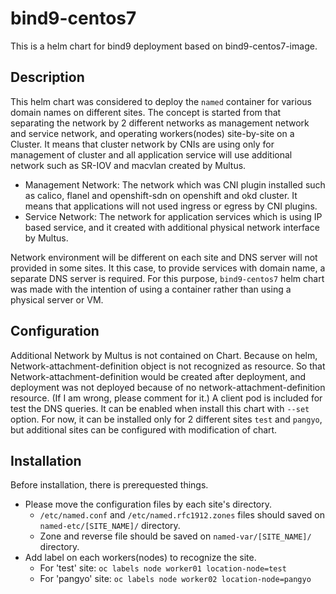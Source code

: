 # bind9-centos7
This is a helm chart for bind9 deployment based on bind9-centos7-image.

## Description
This helm chart was considered to deploy the `named` container for various domain names on different sites. The concept is started from that separating the network by 2 different networks as management network and service network, and operating workers(nodes) site-by-site on a Cluster. It means that cluster network by CNIs are using only for management of cluster and all application service will use additional network such as SR-IOV and macvlan created by Multus.

+ Management Network: The network which was CNI plugin installed such as calico, flanel and openshift-sdn on openshift and okd cluster. It means that applications will not used ingress or egress by CNI plugins.
+ Service Network: The network for application services which is using IP based service, and it created with additional physical network interface by Multus.

Network environment will be different on each site and DNS server will not provided in some sites. It this case, to provide services with domain name, a separate DNS server is required. For this purpose, `bind9-centos7` helm chart was made with the intention of using a container rather than using a physical server or VM.

## Configuration
Additional Network by Multus is not contained on Chart. Because on helm, Network-attachment-definition object is not recognized as resource. So that Network-attachment-definition would be created after deployment, and deployment was not deployed because of no network-attachment-definition resource. (If I am wrong, please comment for it.)
A client pod is included for test the DNS queries. It can be enabled when install this chart with `--set` option.
For now, it can be installed only for 2 different sites `test` and `pangyo`, but additional sites can be configured with modification of chart.

## Installation
Before installation, there is prerequested things.
+ Please move the configuration files by each site's directory.
  + `/etc/named.conf` and `/etc/named.rfc1912.zones` files should saved on `named-etc/[SITE_NAME]/` directory.
  + Zone and reverse file should be saved on `named-var/[SITE_NAME]/` directory.
+ Add label on each workers(nodes) to recognize the site.
  + For 'test' site: `oc labels node worker01 location-node=test`
  + For 'pangyo' site: `oc labels node worker02 location-node=pangyo`
